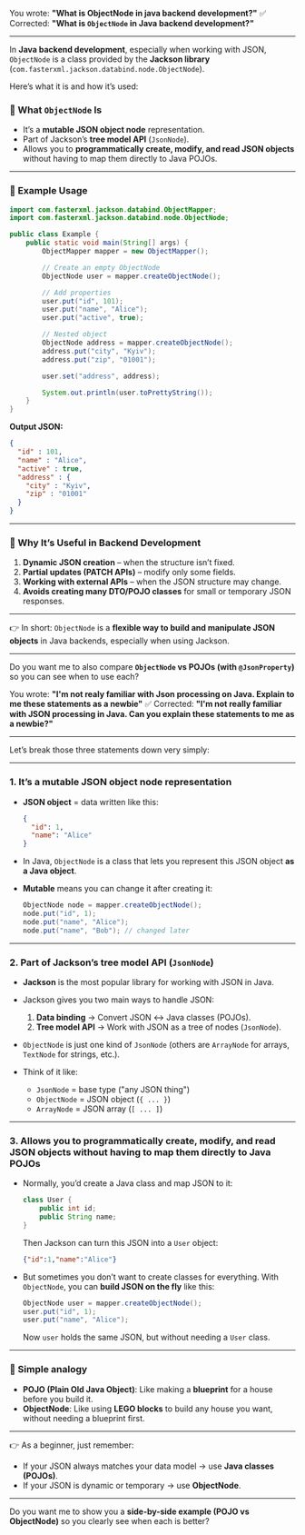You wrote:
**"What is ObjectNode in java backend development?"**
✅ Corrected:
**"What is `ObjectNode` in Java backend development?"**

---

In **Java backend development**, especially when working with JSON, `ObjectNode` is a class provided by the **Jackson library** (`com.fasterxml.jackson.databind.node.ObjectNode`).

Here’s what it is and how it’s used:

### 🔹 What `ObjectNode` Is

* It’s a **mutable JSON object node** representation.
* Part of Jackson’s **tree model API** (`JsonNode`).
* Allows you to **programmatically create, modify, and read JSON objects** without having to map them directly to Java POJOs.

---

### 🔹 Example Usage

```java
import com.fasterxml.jackson.databind.ObjectMapper;
import com.fasterxml.jackson.databind.node.ObjectNode;

public class Example {
    public static void main(String[] args) {
        ObjectMapper mapper = new ObjectMapper();

        // Create an empty ObjectNode
        ObjectNode user = mapper.createObjectNode();

        // Add properties
        user.put("id", 101);
        user.put("name", "Alice");
        user.put("active", true);

        // Nested object
        ObjectNode address = mapper.createObjectNode();
        address.put("city", "Kyiv");
        address.put("zip", "01001");

        user.set("address", address);

        System.out.println(user.toPrettyString());
    }
}
```

**Output JSON:**

```json
{
  "id" : 101,
  "name" : "Alice",
  "active" : true,
  "address" : {
    "city" : "Kyiv",
    "zip" : "01001"
  }
}
```

---

### 🔹 Why It’s Useful in Backend Development

1. **Dynamic JSON creation** – when the structure isn’t fixed.
2. **Partial updates (PATCH APIs)** – modify only some fields.
3. **Working with external APIs** – when the JSON structure may change.
4. **Avoids creating many DTO/POJO classes** for small or temporary JSON responses.

---

👉 In short:
`ObjectNode` is a **flexible way to build and manipulate JSON objects** in Java backends, especially when using Jackson.

---

Do you want me to also compare **`ObjectNode` vs POJOs (with `@JsonProperty`)** so you can see when to use each?


You wrote:
**"I'm not realy familiar with Json processing on Java. Explain to me these statements as a newbie"**
✅ Corrected:
**"I'm not really familiar with JSON processing in Java. Can you explain these statements to me as a newbie?"**

---

Let’s break those three statements down very simply:

---

### 1. **It’s a mutable JSON object node representation**

* **JSON object** = data written like this:

  ```json
  {
    "id": 1,
    "name": "Alice"
  }
  ```
* In Java, `ObjectNode` is a class that lets you represent this JSON object **as a Java object**.
* **Mutable** means you can change it after creating it:

  ```java
  ObjectNode node = mapper.createObjectNode();
  node.put("id", 1);
  node.put("name", "Alice");
  node.put("name", "Bob"); // changed later
  ```

---

### 2. **Part of Jackson’s tree model API (`JsonNode`)**

* **Jackson** is the most popular library for working with JSON in Java.
* Jackson gives you two main ways to handle JSON:

  1. **Data binding** → Convert JSON ↔ Java classes (POJOs).
  2. **Tree model API** → Work with JSON as a tree of nodes (`JsonNode`).
* `ObjectNode` is just one kind of `JsonNode` (others are `ArrayNode` for arrays, `TextNode` for strings, etc.).
* Think of it like:

  * `JsonNode` = base type ("any JSON thing")
  * `ObjectNode` = JSON object (`{ ... }`)
  * `ArrayNode` = JSON array (`[ ... ]`)

---

### 3. **Allows you to programmatically create, modify, and read JSON objects without having to map them directly to Java POJOs**

* Normally, you’d create a Java class and map JSON to it:

  ```java
  class User {
      public int id;
      public String name;
  }
  ```

  Then Jackson can turn this JSON into a `User` object:

  ```json
  {"id":1,"name":"Alice"}
  ```
* But sometimes you don’t want to create classes for everything.
  With `ObjectNode`, you can **build JSON on the fly** like this:

  ```java
  ObjectNode user = mapper.createObjectNode();
  user.put("id", 1);
  user.put("name", "Alice");
  ```

  Now `user` holds the same JSON, but without needing a `User` class.

---

### 🔑 Simple analogy

* **POJO (Plain Old Java Object)**: Like making a **blueprint** for a house before you build it.
* **ObjectNode**: Like using **LEGO blocks** to build any house you want, without needing a blueprint first.

---

👉 As a beginner, just remember:

* If your JSON always matches your data model → use **Java classes (POJOs)**.
* If your JSON is dynamic or temporary → use **ObjectNode**.

---

Do you want me to show you a **side-by-side example (POJO vs ObjectNode)** so you clearly see when each is better?
